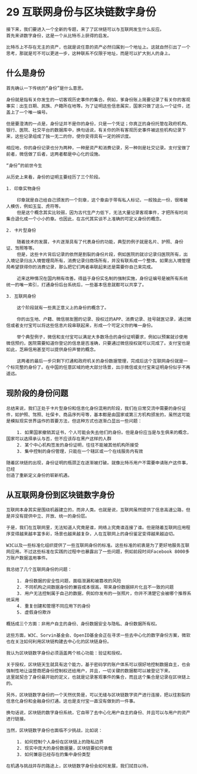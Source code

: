 # 29 互联网身份与区块链数字身份

    接下来，我们要进入一个全新的专题，来了了区块链可以与互联网发生什么反应。
    首先来讲数字身份，这是一个从比特币上获得的启发。

    比特币上不存在无主的资产，也就是说任意的资产必然归属到一个地址上。这就自然引出了一个思考，那就是可不可以更进一步，这种联系不仅限于地址，而是可以扩大到人的身上。

## 什么是身份

    首先确认一下传统的“身份”是什么意思。

    身份就是指有关你发生的一切客观历史事件的集合。例如，爹身份账上简要记录了有关你的客观事实：出生日期、民族、户籍所在地等。为了证明这些信息属实，国家只做了这么一个证件，还盖上了一个唯一编号。

    但是要澄清的一点是，身份证并不是你的身份，只是一个凭证；你真正的身份托管在政府机构、银行、医院、社交平台的数据库中，换句话说，有关你的所有客观历史事件被这些机构记录下来，这些记录组成了独一无二的你，使你变得具有一定的辨识度。

    相应地，你的身份记录也分为两种，一种是资产和消费记录，另一种则是社交记录。支付宝做了前者，微信做了后者，这两者都是中心化的设施。

    “身份”的前世今生

    从历史上来看，身份的证明主要经历了三个阶段。

    1. 印章实物身份

        印章就是自己给自己颁发的一个刻章，这个章由于带有私人标记，一般独此一份，很难被人模仿，例如玉玺、虎符等。
        但是这个概念其实比较弱，因为古代生产力低下，无法大量记录客观事件，才把所有时间集合退化成一个小小的章。也因此，在古代其实谈不上准确的可定义身份的概念。

    2. 卡片型身份

        随着技术的发展，卡片逐渐具有了代表身份的功能，典型的例子就是名片、护照、身份证、驾照等等。
        但是，这些卡片背后记录的依然是割裂的身份片段，例如医院的就诊记录归医院所有，出入境记录归出入境管理局所有，消费记录归商场所有，并没有联系成一个整体。如果出入境管理局希望获得你的消费记录，那么把它们两者串联起来还是需要你自己来完成。

        近来这种情况在国内稍有改善。得益于身份实名制的强制实施，身份证编号是被所有系统统一的唯一索引，打通身份后台系统后，一些基本信息就都可以共享了。

    3. 互联网身份

        这个阶段就有一些真正意义上的身份的概念了。

        你的出生地、户籍、微信朋友圈的记录、授权过的APP、消费记录、挂号就医记录，通过微信或者支付宝可以将这些信息片段串联起来，形成一个可定义你的唯一身份。

        举个典型例子，微信和支付宝可以满足大多数场合的身份证明要求，例如以预案就诊使用微信预约，医院需要知道你登记的信息是否准确，只要通过微信授权就可以完成了。支付宝也是如此，芝麻信用甚至可以提供身份声誉的概念。

        这两者的最后一步只剩下打通和政府机关的身份数据管理，完成后这个互联网身份就是一个标完整的身份了。在中国的任意区域的绝大部分场景，出示微信或支付宝来证明身份似乎不再遥远。

## 现阶段的身份问题

    总结来说，我们正处于卡片型身份和信息化身份混用的阶段，我们在日常交流中需要的身份证件，如护照、驾照、社保卡、商品序列号等，基本都是由国家或第三方机构颁发的，虽然这可能是模拟现实世界运作的首要方法，但这种方式也逐渐凸显出一些问题：

        1. 如果国家撤销其证书，个人可能会失去他们的身份。但是身份应当是与生俱来的概念，国家可以选择承认与否，但不应该存在黑户这样的人群
        2. 某个中心机构签发的身份证明，往往不能被其他机构所接受
        3. 集中控制的身份管理，只能在一个辖区或一个在线服务内有效

    随着区块链的出现，身份证明的瓶颈正在逐渐被打破。就像比特币用户不需要申请账户这件事，已经
    创造了重新定义身份的崭新机遇。

## 从互联网身份到区块链数字身份

    互联网本身其实是围绕机器建立的，而非人类。也就是说，互联网虽然提供了信息高速公路，但是并没有提供中立、开放、统一的身份层。

    于是，我们在互联网里，无法知道人究竟是谁，网络上究竟谁连接了谁。但是随着互联网应用程序变得越来越丰富多彩，场景也越来越复杂，人在互联网上的身份鉴定变得越来越迫切。

    W3C以及一些标准化组织提供了一些互联网身份的标准。这些标准的初衷是为了更好地服务互联网应用。不过这些标准在实践的过程中也暴露出了一些问题，例如前段时间Facebook 8000多万账户数据滥用事件。

    我总结了几个互联网身份的问题：

        1. 身份数据的安全性问题，面临泄漏和被篡改的风险
        2. 不同机构之间数据身份的兼容成本很高，带来身份数据碎片化且不一致的问题
        3. 用户无法控制属于自己的数据，例如你发布的一张照片，你并不清楚它会被哪个推荐系统采用
        4. 重复创建和管理不同应用下的身份
        5. 虚假身份欺诈

    概括成三个方面：非用户自主的身份、身份数据安全与隐私、身份数据所有权。

    这些方面，W3C、Sorvin基金会、OpenID基金会正在寻求一些去中心化的数字身份方案，微软也在关注如何利用区块链构建去中心化的区块链身份。

    我认为区块链数字身份必须涵盖两个核心功能：验证和授权。

    关于授权，区块链天生就具有这个能力，基于密码学的账户体系可以很好地控制数据自主，也会强制性地让运营商把身份控制权还给用户，并且，一切关键的数据都可以被登记下来。
    这里就契合了身份最开始的定义，也就是记录客观事件的集合，而且这个集合是记录在区块链上的。

    另外，区块链数字身份的一个天然优势是，可以无缝与区块链数字资产进行连接，把以往割裂的信息化身份和金融身份打通。这也是支付宝一直没有做到的一件事。

    换句话说，区块链的数字身份系统，它自带了去中心化用户自主的身份、并且可以与用户的资产进行链接。

    当然，区块链数字身份也面临不少挑战，比如说：

        1. 如何控制个人身份在区块链上的隐私边界
        2. 现实中庞大的身份数据量，区块链要如何承载
        3. 如何兼容已经存在的集中身份类型

    在机遇与挑战并存的路途上，区块链数字身份会如何发展，我们拭目以待。
